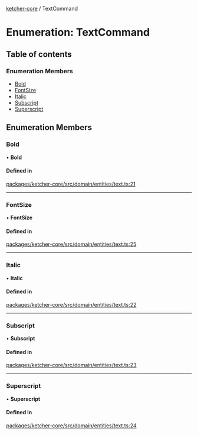 [ketcher-core](../README.md) / TextCommand

# Enumeration: TextCommand

## Table of contents

### Enumeration Members

- [Bold](TextCommand.md#bold)
- [FontSize](TextCommand.md#fontsize)
- [Italic](TextCommand.md#italic)
- [Subscript](TextCommand.md#subscript)
- [Superscript](TextCommand.md#superscript)

## Enumeration Members

### Bold

• **Bold**

#### Defined in

[packages/ketcher-core/src/domain/entities/text.ts:21](https://github.com/epam/ketcher/blob/bf065756/packages/ketcher-core/src/domain/entities/text.ts#L21)

___

### FontSize

• **FontSize**

#### Defined in

[packages/ketcher-core/src/domain/entities/text.ts:25](https://github.com/epam/ketcher/blob/bf065756/packages/ketcher-core/src/domain/entities/text.ts#L25)

___

### Italic

• **Italic**

#### Defined in

[packages/ketcher-core/src/domain/entities/text.ts:22](https://github.com/epam/ketcher/blob/bf065756/packages/ketcher-core/src/domain/entities/text.ts#L22)

___

### Subscript

• **Subscript**

#### Defined in

[packages/ketcher-core/src/domain/entities/text.ts:23](https://github.com/epam/ketcher/blob/bf065756/packages/ketcher-core/src/domain/entities/text.ts#L23)

___

### Superscript

• **Superscript**

#### Defined in

[packages/ketcher-core/src/domain/entities/text.ts:24](https://github.com/epam/ketcher/blob/bf065756/packages/ketcher-core/src/domain/entities/text.ts#L24)
